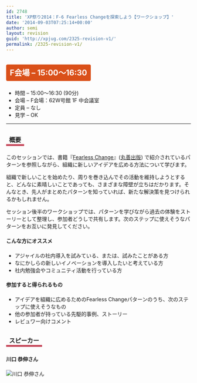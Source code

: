 ```yaml
---
id: 2748
title: 'XP祭り2014：F-6 Fearless Changeを探索しよう【ワークショップ】'
date: '2014-09-03T07:25:14+00:00'
author: semi
layout: revision
guid: 'http://xpjug.com/2325-revision-v1/'
permalink: /2325-revision-v1/
---
```


## <span style="color:#FFFFFF; background-color:#DA5019; margin:0 0 30px 0; padding:10px 10px; border-radius:4px; line-height:2.5;">F会場 – 15:00～16:30</span>

- 時間 – 15:00～16:30 (90分)
- 会場 – F会場：62W号館 1F 中会議室
- 定員 – なし
- 見学 – OK

---

### <span style="margin:0 0 10px 0; padding:2px 8px; border-width:0 0 5px 0; border-color:#C6485B; border-style:solid; line-height:2.5;">概要</span>

このセッションでは、書籍『[Fearless Change](http://www.amazon.co.jp/dp/462108786X)』([丸善出版](http://pub.maruzen.co.jp/)) で紹介されているパターンを参照しながら、組織に新しいアイデアを広める方法について学びます。

組織で新しいことを始めたり、周りを巻き込んでその活動を維持しようとすると、どんなに素晴しいことであっても、さまざまな障壁が立ちはだかります。そんなとき、先人がまとめたパターンを知っていれば、新たな解決策を見つけられるかもしれません。

セッション後半のワークショップでは、パターンを学びながら過去の体験をストーリーとして整理し、参加者どうしで共有します。次のステップに使えそうなパターンをお互いに発見してください。

#### <span style="line-height:1.5;">こんな方にオススメ</span>

- アジャイルの社内導入を試みている、または、試みたことがある方
- なにかしらの新しいイノベーションを導入したいと考えている方
- 社内勉強会やコミュニティ活動を行っている方

#### <span style="line-height:1.5;">参加すると得られるもの</span>

- アイデアを組織に広めるためのFearless Changeパターンのうち、次のステップに使えそうなもの
- 他の参加者が持っている先駆的事例、ストーリー
- レビュワー向けコメント

### <span style="margin:0 0 10px 0; padding:2px 8px; border-width:0 0 5px 0; border-color:#C6485B; border-style:solid; line-height:2.5;">スピーカー</span>

#### <span style="line-height:1.5;">川口 恭伸さん</span>

![川口 恭伸さん](http://xpjug.com/wp-content/uploads/2014/08/kawaguchi.jpg)
